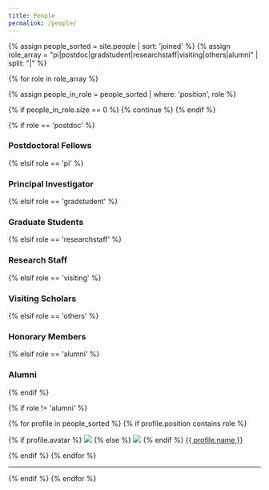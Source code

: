 ```yaml
---
title: People
permalink: /people/
---
```


{% assign people_sorted = site.people | sort: 'joined' %}
{% assign role_array = "pi|postdoc|gradstudent|researchstaff|visiting|others|alumni" | split: "|" %}

{% for role in role_array %}

{% assign people_in_role = people_sorted | where: 'position', role %}

<!-- Skip section if there's nobody -->
{% if people_in_role.size == 0 %}
  {% continue %}
{% endif %}

<div class="pos_header">
{% if role == 'postdoc' %}
<h3>Postdoctoral Fellows</h3>
 {% elsif role == 'pi' %}
<h3>Principal Investigator</h3>
 {% elsif role == 'gradstudent' %}
<h3>Graduate Students</h3>
 {% elsif role == 'researchstaff' %}
<h3>Research Staff</h3>
 {% elsif role == 'visiting' %}
<h3>Visiting Scholars</h3>
 {% elsif role == 'others' %}
<h3>Honorary Members</h3>
 {% elsif role == 'alumni' %}
<h3>Alumni</h3>
{% endif %}
</div>

{% if role != 'alumni' %}
<div class="content list people">
  {% for profile in people_sorted %}
    {% if profile.position contains role %}
      <div class="list-item-people">
        <p class="list-post-title">
          {% if profile.avatar %}
            <a href="{{ site.baseurl }}{{ profile.url }}"><img class="profile-thumbnail" src="{{site.baseurl}}/images/people/{{profile.avatar}}"></a>
          {% else %}
            <a href="{{ site.baseurl }}{{ profile.url }}"><img class="profile-thumbnail" src="http://evansheline.com/wp-content/uploads/2011/02/facebook-Storm-Trooper.jpg"></a>
          {% endif %}
          <a class="name" href="{{ site.baseurl }}{{ profile.url }}">{{ profile.name }}</a>
        </p>
      </div>
    {% endif %}
  {% endfor %}
</div>
<hr>

<!-- {% else %} -->

<!-- <br> -->

<!-- | Who are they | When were they here | Where they went | -->
<!-- | :------------- |:-------------| :-----------| -->
<!-- | [Ben Lansdell](http://benlansdell.github.io) | Postdoc (2017 - 2020) | Data Scientist at St. Jude Children's Research Hospital | -->
<!-- | [David Rolnick](http://kordinglab.com/people/david_rolnick/index.html) | Postdoc (2018 - 2020) | [Assistant Professor](http://www.davidrolnick.com), Computer Science, McGill University and Mila | -->
<!-- | [Shaofei Wang](http://kordinglab.com/people/shaofei_wang/index.html) | Researcher (2018 - 2020) | PhD Student, Computer Science, ETH Zurich | -->
<!-- | [Ethan Blackwood](http://kordinglab.com/people/ethan_blackwood/index.html) | Rotation Student (2019) | Alex Proekt's Lab at UPenn | -->
<!-- | [Steve Antos](http://kordinglab.com/people/steve_antos/index.html) | Graduate Student (2012 - 2019) | Analytics Developer | -->
<!-- | [Sofia Triantafillou](https://www.dbmi.pitt.edu/node/54091) | Postdoc (2016 - 2018) | Assistant Professor of Biomedical Informatics at University of Pittsburgh | -->
<!-- | [Gaiqing Kong](https://gaiqingkong.github.io/) | Visiting Scholar (2016 - 2018) | Fyssen Foundation Postdoc at INSERM, France | -->
<!-- | [Claire Chambers](http://kordinglab.com/people/claire_chambers/index.html)  | Postdoc (2015 - 2018) | Data Scientist in Ireland | -->
<!-- | [Josh Glaser](https://jglaser2.github.io) | Graduate Student (2012 - 2018) | Postdoc at Columbia | -->
<!-- | [Daniel Wood](http://kordinglab.com/people/daniel_wood/index.html) | Postdoc (2014 - 2017) | Data Scientist at SharpestMinds | -->
<!-- | [Bahram Yoosefizonooz](http://kordinglab.com/people/bahram_yoosefizonooz/index.html) | Visiting (2017) | NavInfo Europe | -->
<!-- | Elahe Arani | Visiting (2017) | NavInfo Europe | -->
<!-- | [Luca Lonini](http://kordinglab.com/people/luca_lonini/index.html) | Postdoc (2017) | Research Scientist at Shirley Ryan Ability Lab | -->
<!-- | [Ravi Garg](http://kordinglab.com/people/ravi_garg/index.html) | Undergrad Research | MBA Candidate at Kellogg School | -->
<!-- | [Sohrob Saeb](http://kordinglab.com/people/sohrob_saeb/index.html) | Postdoc (2014 - 2017) | Data Scientist at Verily | -->
<!-- | [Eva Dyer](http://kordinglab.com/people/eva_dyer/index.html) | Postdoc (2017) | Assistant Professor of Biomedical Engineering at Georgia Tech and Emory U | -->
<!-- | [Pavan Ramkumar](http://kordinglab.com/people/pavan_ramkumar/index.html) | Postdoc (2017) | Director of ML at Herophilus | -->
<!-- | [Ted Cybulski](http://kordinglab.com/people/ted_cybulski/index.html) | Graduate Student (2012 - 2017) | Internal Medicine Resident at Northwestern | -->
<!-- | Xuelong Zhao | Postdoc (2016) | Postdoc at [Brian Litt  lab](http://littlab.seas.upenn.edu/), U Penn | -->
<!-- | [Pat Lawlor](http://kordinglab.com/people/pat_lawlor/index.html) | Graduate student (2016) | Resident Physician at Children's Hospital of Philadelphia | -->
<!-- | [Hugo Fernandes](http://kordinglab.com/people/hugo_fernandes/index.html) | Postdoc (2016) | [rockets of awesome](https://www.rocketsofawesome.com/) | -->
<!-- | [Torben Noto](http://kordinglab.com/people/torben_noto/index.html) | Rotation Student (2016) | PhD Student w/ Christina Zelano at Northwestern | -->
<!-- | [Vivek Sagar](http://kordinglab.com/people/vivek_sagar/index.html) | Rotation Student (2016) | PhD Student w/ Thorsten Kahnt at Northwestern | -->
<!-- | [David Brandfonbrener](http://kordinglab.com/people/david_brandfonbrener/index.html) | Visiting Scholar (2016)  | PhD Student w/ Joan Bruna at NYU | -->
<!-- | [Daniel E. Acuna](http://kordinglab.com/people/daniel_e_acuna/index.html) | Postdoc (2016) | Assistant Professor of [iSchool at Syracuse](https://ischool.syr.edu/people/directories/view/deacuna/) | -->
<!-- | [Mohammad Azar](http://mgazar.net/academic/) | Postdoc (2016) | Google Deepmind, London | -->
<!-- | [Cong Yin (Lily)](http://kordinglab.com/people/cong_yin/index.html) | Visiting scholar (2015-2016) | Peking University | -->
<!-- | [Youguo Chen](https://scholar.google.com/citations?user=wZQdEFAAAAAJ&hl=zh-CN) | Visiting scholar (2014 - 2015) | Associate Professor, Southwest University, Chongqing, China | -->
<!-- | [Max Berniker](http://sensorimotorcontrolatorium.uic.edu/)   | Postdoc (2014) | Data Scientist at Intuitive | -->
<!-- | [Mathieu d'Acremont](https://scholar.google.com/citations?user=D7ys4VQAAAAJ&hl=en) | Postdoc (2014) | Lead Data Scientist at CVS Health | -->
<!-- | [Iris Vilares](https://scholar.google.com/citations?user=Ztwn608AAAAJ&hl=en)   | Graduate Student (2009-2013) | Assistant Professor of Psychology at University of Minnesota | -->
<!-- | Ben Walker     | Research Engineer (2010-2013) | MS in ME at Northwestern University, Masanet lab | -->
<!-- | Bill Lotter    | Research Scientist (2012-2013)| PhD at MIT | -->
<!-- | Mark Albert	   | (Dec 2009 - Dec 2012) | Asst Prof, Loyola University, Computer Science | -->
<!-- | Yoshiyuki (Yoshi) Sato | Visiting Professor (2012 - 2013) | Asst Prof, Univ of Electro-Communications, Tokyo | -->
<!-- | Petra Conaway	Clinical | Coordinator (2012) | Continuing her work at RIC | -->
<!-- | Rich Li | Rotation Student (Fall 2012) | Continuing Rotations | -->
<!-- | James Ellis | Rotation Student (Fall 2012) | Continuing Rotations | -->
<!-- | Hamid Buini | Summer Intern (2012) | University of Southern Florida | -->
<!-- | AmberLace Moore | Summer Intern (2012) | Spelman College | -->
<!-- | Mayowa Agbaje-Williams | Clinical Coordinator (Summer 2012) | Univ. Illinois Chicago School of Pharmacy | -->
<!-- | Florian Neubauer | Visiting Scholar (2011 - 2012) | PostDoc in Switerland | -->
<!-- | Qiang (Chris) Chen | Rotation Student (Spring 2012) | Raphael Pinaud's lab at Northwestern | -->
<!-- | Ranit Sengupta | Rotation Student (Fall 2011) | Data Analyst | -->
<!-- | [Ian Stevenson](http://stevenson.lab.uconn.edu/) | Grad Student (2006-2011) | Associate Professor of Psychology at University of Connecticut | -->
<!-- | Andrew Cichowski | MD rotation student (Summer 2011) | Neurologist at Guadalupe Regional Medical Center | -->
<!-- | James Howard | Rotation Student (Winter 2009) | Assistant Professor of Psychology at Brandeis University | -->
<!-- | Kunlin Wei | Postdoc (2006-2009) | Professor of Psychology and Cog Sci at Peking University | -->
<!-- | Ricardo Ruiz Torres | Rotation Student (Spring 2009) | Vicarious Surgical Inc. | -->
<!-- | Gregory Dam | Grad Student (2006-2009) | Assistant Professor of Psychology at Indiana University | -->
<!-- | Daniel Wert | SINE Intern (2008) | ALIVE Industries | -->
<!-- | Nicholas Bowman | Rotation Student (Winter 2007) | Senior Data Scientist at IsoPlexis | -->
<!-- | Taro Kiritani | Rotation Student (Winter 2007) | ExaWizards Inc. in Tokyo | -->
<!-- | Rashmi Sarnaik | Rotation Student (Winter 2007) | Scientific Editor at Neuron | -->
<!-- | Emily Oby | Rotation Student (Fall 2006) | Postdoc w/ Aaron Batista at University of Pittsburgh | -->

{% endif %}
{% endfor %}
